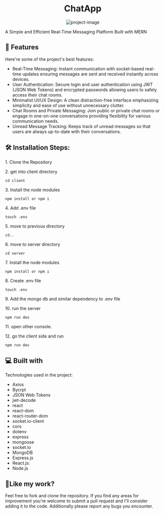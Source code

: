 <h1 align="center" id="title">ChatApp</h1>

<p align="center"><img src="https://socialify.git.ci/jaswindersingh97/ChatApp/image?font=Source%20Code%20Pro&amp;language=1&amp;name=1&amp;owner=1&amp;pattern=Charlie%20Brown&amp;stargazers=1&amp;theme=Dark" alt="project-image"></p>

<p id="description">A Simple and Efficient Real-Time Messaging Platform Built with MERN</p>

  
  
<h2>🧐 Features</h2>

Here're some of the project's best features:

*   Real-Time Messaging: Instant communication with socket-based real-time updates ensuring messages are sent and received instantly across devices.
*   User Authentication: Secure login and user authentication using JWT (JSON Web Tokens) and encrypted passwords allowing users to safely access their chat rooms.
*   Minimalist UI/UX Design: A clean distraction-free interface emphasizing simplicity and ease of use without unnecessary clutter.
*   Chat Rooms and Private Messaging: Join public or private chat rooms or engage in one-on-one conversations providing flexibility for various communication needs.
*   Unread Message Tracking: Keeps track of unread messages so that users are always up-to-date with their conversations.

<h2>🛠️ Installation Steps:</h2>

<p>1. Clone the Repository</p>

<p>2. get into client directory</p>

```
cd client 
```

<p>3. Install the node modules</p>

```
npm install or npm i
```

<p>4. Add .env file</p>

```
touch .env
```

<p>5. move to previous directory</p>

```
cd..
```

<p>6. move to server directory</p>

```
cd server
```

<p>7. Install the node modules</p>

```
npm install or npm i
```

<p>8. Create .env file</p>

```
touch .env
```

<p>9. Add the mongo db and similar dependency to .env file</p>

<p>10. run the server</p>

```
npm run dev
```

<p>11. open other console.</p>

<p>12. go the client side and run</p>

```
npm run dev
```

  
  
<h2>💻 Built with</h2>

Technologies used in the project:

*   Axios
*   Bycrpt
*   JSON Web Tokens
*   jwt-decode
*   react
*   react-dom
*   react-router-dom
*   socket.io-client
*   cors
*   dotenv
*   express
*   mongoose
*   socket.io
*   MongoDB
*   Express.js
*   React.js:
*   Node.js

<h2>💖Like my work?</h2>

Feel free to fork and clone the repository. If you find any areas for improvement you're welcome to submit a pull request and I'll consider adding it to the code. Additionally please report any bugs you encounter.
